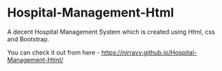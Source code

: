 # Hospital-Management-Html
A decent Hospital Management System which is created using Html, css and Bootstrap.

You can check it out from here - https://nirravv.github.io/Hospital-Management-Html/
